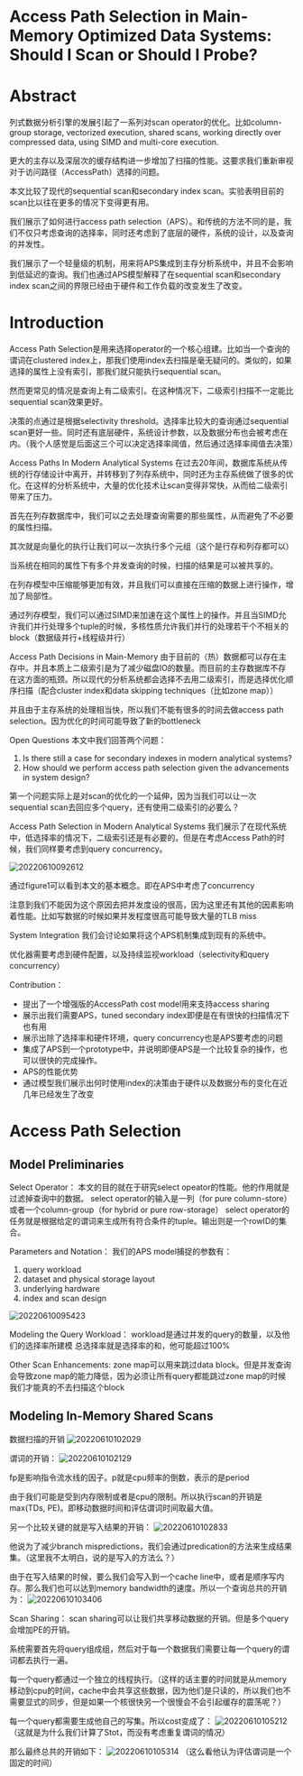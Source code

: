 # Access Path Selection in Main-Memory Optimized Data Systems: Should I Scan or Should I Probe?

# Abstract

列式数据分析引擎的发展引起了一系列对scan operator的优化。比如column-group storage, vectorized execution, shared scans, working directly over compressed data, using SIMD and multi-core execution.

更大的主存以及深层次的缓存结构进一步增加了扫描的性能。这要求我们重新审视对于访问路径（AccessPath）选择的问题。

本文比较了现代的sequential scan和secondary index scan。实验表明目前的scan比以往在更多的情况下变得更有用。

我们展示了如何进行access path selection（APS）。和传统的方法不同的是，我们不仅只考虑查询的选择率，同时还考虑到了底层的硬件，系统的设计，以及查询的并发性。

我们展示了一个轻量级的机制，用来将APS集成到主存分析系统中，并且不会影响到低延迟的查询。我们也通过APS模型解释了在sequential scan和secondary index scan之间的界限已经由于硬件和工作负载的改变发生了改变。

# Introduction

Access Path Selection是用来选择operator的一个核心组建。比如当一个查询的谓词在clustered index上，那我们使用index去扫描是毫无疑问的。类似的，如果选择的属性上没有索引，那我们就只能执行sequential scan。

然而更常见的情况是查询上有二级索引。在这种情况下，二级索引扫描不一定能比sequential scan效果更好。

决策的点通过是根据selectivity threshold。选择率比较大的查询通过sequential scan更好一些。同时还有底层硬件，系统设计参数，以及数据分布也会被考虑在内。（我个人感觉是后面这三个可以决定选择率阈值，然后通过选择率阈值去决策）

Access Paths In Modern Analytical Systems
在过去20年间，数据库系统从传统的行存储设计中离开，并转移到了列存系统中，同时还为主存系统做了很多的优化。在这样的分析系统中，大量的优化技术让scan变得非常快，从而给二级索引带来了压力。

首先在列存数据库中，我们可以之去处理查询需要的那些属性，从而避免了不必要的属性扫描。

其次就是向量化的执行让我们可以一次执行多个元组（这个是行存和列存都可以）

当系统在相同的属性下有多个并发查询的时候，扫描的结果是可以被共享的。

在列存模型中压缩能够更加有效，并且我们可以直接在压缩的数据上进行操作，增加了局部性。

通过列存模型，我们可以通过SIMD来加速在这个属性上的操作。并且当SIMD允许我们并行处理多个tuple的时候，多核性质允许我们并行的处理若干个不相关的block（数据级并行+线程级并行）

Access Path Decisions in Main-Memory
由于目前的（热）数据都可以存在主存中。并且本质上二级索引是为了减少磁盘IO的数量。而目前的主存数据库不存在这方面的瓶颈。所以现代的分析系统都会选择不去用二级索引，而是选择优化顺序扫描（配合cluster index和data skipping techniques（比如zone map））

并且由于主存系统的处理相当快，所以我们不能有很多的时间去做access path selection。因为优化的时间可能导致了新的bottleneck

Open Questions
本文中我们回答两个问题：
1. Is there still a case for secondary indexes in modern analytical systems? 
2. How should we perform access path selection given the advancements in system design?

第一个问题实际上是对scan的优化的一个延伸，因为当我们可以让一次sequential scan去回应多个query，还有使用二级索引的必要么？

Access Path Selection in Modern Analytical Systems
我们展示了在现代系统中，低选择率的情况下，二级索引还是有必要的。但是在考虑Access Path的时候，我们同样要考虑到query concurrency。

![20220610092612](https://picsheep.oss-cn-beijing.aliyuncs.com/pic/20220610092612.png)

通过figure1可以看到本文的基本概念。即在APS中考虑了concurrency

注意到我们不能因为这个原因去把并发度设的很高，因为这里还有其他的因素影响着性能。比如写数据的时候如果并发程度很高可能导致大量的TLB miss

System Integration
我们会讨论如果将这个APS机制集成到现有的系统中。

优化器需要考虑到硬件配置，以及持续监视workload（selectivity和query concurrency）

Contribution：
* 提出了一个增强版的AccessPath cost model用来支持access sharing
* 展示出我们需要APS，tuned secondary index即便是在有很快的扫描情况下也有用
* 展示出除了选择率和硬件环境，query concurrency也是APS要考虑的问题
* 集成了APS到一个prototype中，并说明即便APS是一个比较复杂的操作，也可以很快的完成操作。
* APS的性能优势
* 通过模型我们展示出何时使用index的决策由于硬件以及数据分布的变化在近几年已经发生了改变

# Access Path Selection

## Model Preliminaries

Select Operator：
本文的目的就在于研究select opeator的性能。他的作用就是过滤掉查询中的数据。
select operator的输入是一列（for pure column-store）或者一个column-group（for hybrid or pure row-storage）
select operator的任务就是根据给定的谓词来生成所有符合条件的tuple。输出则是一个rowID的集合。

Parameters and Notation：
我们的APS model捕捉的参数有：
1. query workload
2. dataset and physical storage layout
3. underlying hardware
4. index and scan design

![20220610095423](https://picsheep.oss-cn-beijing.aliyuncs.com/pic/20220610095423.png)

Modeling the Query Workload：
workload是通过并发的query的数量，以及他们的选择率所建模
总选择率就是选择率的和，他可能超过100%

Other Scan Enhancements:
zone map可以用来跳过data block。但是并发查询会导致zone map的能力降低，因为必须让所有query都能跳过zone map的时候我们才能真的不去扫描这个block

## Modeling In-Memory Shared Scans

数据扫描的开销
![20220610102029](https://picsheep.oss-cn-beijing.aliyuncs.com/pic/20220610102029.png)

谓词的开销：
![20220610102129](https://picsheep.oss-cn-beijing.aliyuncs.com/pic/20220610102129.png)

fp是影响指令流水线的因子。p就是cpu频率的倒数，表示的是period

由于我们可能是受到内存限制或者是cpu的限制。所以执行scan的开销是max(TDs, PE)。即移动数据时间和评估谓词时间取最大值。

另一个比较关键的就是写入结果的开销：
![20220610102833](https://picsheep.oss-cn-beijing.aliyuncs.com/pic/20220610102833.png)

他说为了减少branch mispredictions，我们会通过predication的方法来生成结果集。（这里我不太明白，说的是写入的方法么？）

由于在写入结果的时候，要么我们会写入到一个cache line中，或者是顺序写内存。那么我们也可以达到memory bandwidth的速度。所以一个查询总共的开销为：
![20220610103406](https://picsheep.oss-cn-beijing.aliyuncs.com/pic/20220610103406.png)

Scan Sharing：
scan sharing可以让我们共享移动数据的开销。但是多个query会增加PE的开销。

系统需要首先将query组成组，然后对于每一个数据我们需要让每一个query的谓词都去执行一遍。

每一个query都通过一个独立的线程执行。（这样的话主要的时间就是从memory移动到cpu的时间，cache中会共享这些数据，因为他们是只读的，所以我们也不需要显式的同步，但是如果一个核很快另一个很慢会不会引起缓存的震荡呢？）

每一个query都需要生成他自己的写集。所以cost变成了：
![20220610105212](https://picsheep.oss-cn-beijing.aliyuncs.com/pic/20220610105212.png)
（这就是为什么我们计算了Stot，而没有考虑重复谓词的情况）

那么最终总共的开销如下：
![20220610105314](https://picsheep.oss-cn-beijing.aliyuncs.com/pic/20220610105314.png)
（这么看他认为评估谓词是一个固定的时间）

